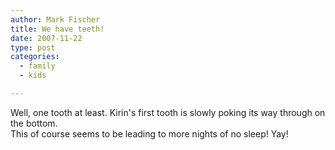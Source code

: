 ```yaml
---
author: Mark Fischer
title: We have teeth!
date: 2007-11-22
type: post
categories:
  - family
  - kids

---
```



Well, one tooth at least.  Kirin's first tooth is slowly poking its way through on the bottom.  
This of course seems to be leading to more nights of no sleep!  Yay!
